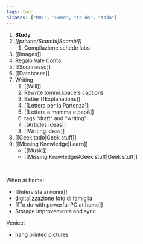 ```yaml
---
tags: todo
aliases: ["MOC", "Home", "to do", "todo"]
---
```

1. **Study**
1. *[[private/Scambi|Scambi]]*
	1. Compilazione schede labs
1. [[Images]]
1. Regalo Vale Conta
1. [[Sconnesso]]
1. [[Databases]]
1. Writing
	1. [[Will]]
	2. Rewrite tommi.space's captions
	3. Better [[Explanations]]
	4. [[Lettera per la Partenza]]
	5. [[Lettera a mamma e papà]]
	6. tags “draft” and “writing”
	7. [[Articles ideas]]
	8. [[Writing ideas]]
1. [[Geek todo|Geek stuff]]
1. [[Missing Knowledge|Learn]]
	- [[Music]]
	- [[Missing Knowledge#Geek stuff|Geek stuff]]

<br>

When at home:
- [[Intervista ai nonni]]
- digitalizzazione foto di famiglia
- [[To do with powerful PC at home]]
- Storage improvements and sync

Venice:
- hang printed pictures
